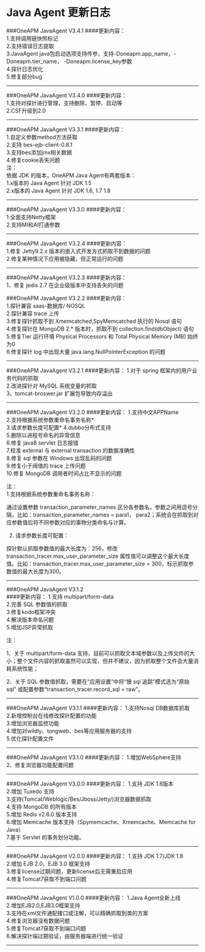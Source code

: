 # Java Agent 更新日志


###OneAPM JavaAgent V3.4.1
####更新内容：  
1.支持调用链快照标记   
2.支持错误日志提取  
3.JavaAgent java包启动选项支持传参，支持-Doneapm.app_name，-Doneapm.tier_name， -Doneapm.license_key参数  
4.探针日志优化  
5.修复部分bug

***

###OneAPM JavaAgent V3.4.0 
####更新内容：  
1.支持对探针进行管理，支持删除、暂停、启动等  
2.CSF升级到2.0     
***

###OneAPM JavaAgent V3.3.1
####更新内容：  
1.自定义参数method方法获取  
2.支持 bes-ejb-client-0.8.1  
3.支持bes添加jmx相关数据  
4.修复cookie丢失问题  
注：  
依据 JDK 的版本，OneAPM Java Agent有两套版本：  
1.x版本的 Java Agent 针对 JDK 1.5  
2.x版本的 Java Agent 针对 JDK 1.6, 1.7 1.8    
***

###OneAPM JavaAgent V3.3.0
####更新内容：  
1.全面支持Netty框架   
2.支持MI和AI打通参数    
***

###OneAPM  JavaAgent V3.2.4
####更新内容：  
 1.修复 Jetty9.2.x 版本的嵌入式开发方式抓取不到数据的问题  
 2.修复某种情况下应用被隐藏，但正常运行的问题
***

###OneAPM  JavaAgent V3.2.3
####更新内容：  
 1、修复 jedis 2.7 在企业级版本中支持丢失的问题 

###OneAPM  JavaAgent V3.2.2
####更新内容：  
1.探针兼容 saas-数据库/ NOSQL  
2.探针兼容 trace 上传  
3.修复探针抓取不到 Xmemcatched,SpyMemcatched 执行的 Nosql 语句  
4.修复探针在 MongoDB 2.* 版本时，抓取不到 collection.find(dbObject) 语句  
5.修复Tier 运行环境 Physical Processors 和 Total Physical Memory (MB) 始终为0  
6.修复探针 log 中出现大量 java.lang.NullPointerException 的问题  
 
***
###OneAPM  JavaAgent V3.2.1
####更新内容：
1.对于 spring 框架内的用户业务代码的抓取  
2.改进探针对 MySQL 系统变量的抓取  
3、tomcat-broswer.jar 扩展包导致内存溢出

***
###OneAPM  JavaAgent V3.2.0
####更新内容：
1.支持中文APPName  
2.支持根据系统参数重命名事务名称*  
3.请求参数长度可配置*
4.dubbo分布式支持  
5.删除以进程号命名的异常信息  
6.修复 java8 servlet 日志报错  
7.校准 external 与 external transaction 的数据准确性  
8.修复 sql 参数在 Windows 出现乱码的问题  
9.修复小于阀值的 trace 上传问题  
10.修复 MongoDB 调用者时间占比不显示的问题

注：  
1.支持根据系统参数重命名事务名称：

  通过设置参数 transaction_parameter_names 区分各参数名，参数之间用逗号分隔，比如：transaction_parameter_names = para1， para2；系统会在抓取到对应参数值后将不同参数对应的事物分类命名与计算。

2. 请求参数长度可配置：

  探针默认抓取参数值的最大长度为：256，修改 transaction_tracer.max_user_parameter_size 属性值可以调整这个最大长度值。比如：transaction_tracer.max_user_parameter_size = 300，标示抓取参数值的最大长度为300。

***

###OneAPM  JavaAgent V3.1.2  
####更新内容：
1.支持 multipart/form-data   
2.完善 SQL 参数值的抓取  
3.修复kodo框架冲突  
4.解决版本命名问题  
5.增加JSP异常抓取

注：  
  
1、关于 multipart/form-data 支持，目前可以抓取文本域参数以及上传文件的大小；整个文件内容的抓取虽然可以实现，但并不建议，因为抓取整个文件会大量消耗系统性能；

2、关于 SQL 参数值抓取，需要在“应用设置”中将“慢 sql 追踪”模式选为“原始sql” 或配置参数“transaction_tracer.record_sql = raw”。

***


###OneAPM  JavaAgent V3.1.1
####更新内容：
1.支持Nosql DB数据库抓取  
2.新增控制台在线修改探针配置的功能  
3.增加浏览器监控功能  
4.增加对wildly、tongweb、bes等应用服务器的支持  
5.优化探针配置文件

***

###OneAPM  JavaAgent V3.1.0
####更新内容：
1.增加WebSphere支持  
2、修复浏览器功能配置问题  

***

###OneAPM  JavaAgent V3.0.0
####更新内容：
1.支持 JDK 1.6版本  
2.增加 Tuxedo 支持  
3.支持(Tomcat/Weblogic/Bes/Jboss/Jetty/)浏览器数据抓取  
4.支持 MongoDB 的所有版本  
5.增加 Redis v2.6.0 版本支持  
6.增加 Memcache 版本支持（Spymemcache、Xmemcache、Memcache for Java）  
7.基于 Servlet 的事务划分功能。

***


###OneAPM  JavaAgent V2.0.0
####更新内容：
1.支持 JDK 1.7/JDK 1.8  
2.增加 EJB 2.0，EJB 3.0 框架支持   
3.修复license过期问题，更新license后无需重启应用    
4.修复Tomcat7获取不到端口问题  

***

###OneAPM  JavaAgent V1.0.0
####更新内容：
1.Java Agent全新上线  
2.增加EJB2.0,EJB3.0框架支持  
3.支持在xml文件通配接口或注解，可以精确抓取到类的方案  
4.修复浏览器没有数据问题     
5.修复Tomcat7获取不到端口问题  
6.解决探针端过期验证，由服务器端进行统一验证
  
***